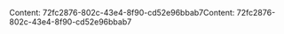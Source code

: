 <span data-ttu-id="7e017-101">Content: 72fc2876-802c-43e4-8f90-cd52e96bbab7</span><span class="sxs-lookup"><span data-stu-id="7e017-101">Content: 72fc2876-802c-43e4-8f90-cd52e96bbab7</span></span>